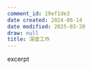 ```yaml
---
comment_id: 19ef1de3
date created: 2024-06-14
date modified: 2025-03-20
draw: null
title: 深度工作
---
```

excerpt

<!-- more -->
